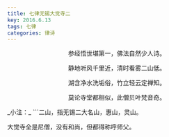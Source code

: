 ```yaml
---
title: 七律无锡大觉寺二
key: 2016.6.13
tags: 七律
categories: 律诗
---
```


<p align="center">参经悟世堪第一，佛法自然少人诗。
</p>
<p align="center">静地听风千里近，清时看雾二山低。
</p>
<p align="center">湖含净水洗垢俗，竹立轻云定禅知。
</p>
<p align="center">莫论寺堂都相似，此僧贝叶梵音奇。
</p>
_小注：_
```二山，指无锡二大名山，惠山，灵山。

大觉寺全是尼僧，没有和尚，但都得称呼师父。

```